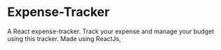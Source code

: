# Expense-Tracker
A React expense-tracker. 
Track your expense and manage your budget using this tracker. Made using ReactJs, 
